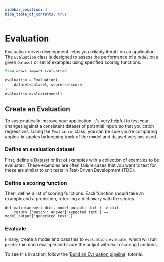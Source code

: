 ```yaml
---
sidebar_position: 4
hide_table_of_contents: true
---
```


# Evaluation

Evaluation-driven development helps you reliably iterate on an application. The `Evaluation` class is designed to assess the performance of a `Model` on a given `Dataset` or set of examples using specified scoring functions.

```python
from weave import Evaluation

evaluation = Evaluation(
    dataset=dataset, scorers=[score]
)
evaluation.evaluate(model)
```

## Create an Evaluation

To systematically improve your application, it's very helpful to test your changes against a consistent dataset of potential inputs so that you catch regressions. Using the `Evaluation` class, you can be sure you're comparing apples-to-apples by keeping track of the model and dataset versions used.

### Define an evaluation dataset

First, define a [Dataset](/guides/core-types/datasets) or list of examples with a collection of examples to be evaluated. These examples are often failure cases that you want to test for, these are similar to unit tests in Test-Driven Development (TDD).

### Define a scoring function

Then, define a list of scoring functions. Each function should take an example and a prediction, returning a dictionary with the scores. 

```
def match(answer: dict, model_output: dict ) -> dict:
    return {'match': answer['expected_text'] == model_output['generated_text']}
```

### Evaluate

Finally, create a model and pass this to `evaluation.evaluate`, which will run `predict` on each example and score the output with each scoring functions.

To see this in action, follow the '[Build an Evaluation pipeline](/tutorial-eval)' tutorial.
